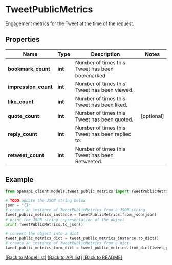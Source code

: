 # TweetPublicMetrics

Engagement metrics for the Tweet at the time of the request.

## Properties
Name | Type | Description | Notes
------------ | ------------- | ------------- | -------------
**bookmark_count** | **int** | Number of times this Tweet has been bookmarked. | 
**impression_count** | **int** | Number of times this Tweet has been viewed. | 
**like_count** | **int** | Number of times this Tweet has been liked. | 
**quote_count** | **int** | Number of times this Tweet has been quoted. | [optional] 
**reply_count** | **int** | Number of times this Tweet has been replied to. | 
**retweet_count** | **int** | Number of times this Tweet has been Retweeted. | 

## Example

```python
from openapi_client.models.tweet_public_metrics import TweetPublicMetrics

# TODO update the JSON string below
json = "{}"
# create an instance of TweetPublicMetrics from a JSON string
tweet_public_metrics_instance = TweetPublicMetrics.from_json(json)
# print the JSON string representation of the object
print TweetPublicMetrics.to_json()

# convert the object into a dict
tweet_public_metrics_dict = tweet_public_metrics_instance.to_dict()
# create an instance of TweetPublicMetrics from a dict
tweet_public_metrics_form_dict = tweet_public_metrics.from_dict(tweet_public_metrics_dict)
```
[[Back to Model list]](../README.md#documentation-for-models) [[Back to API list]](../README.md#documentation-for-api-endpoints) [[Back to README]](../README.md)


